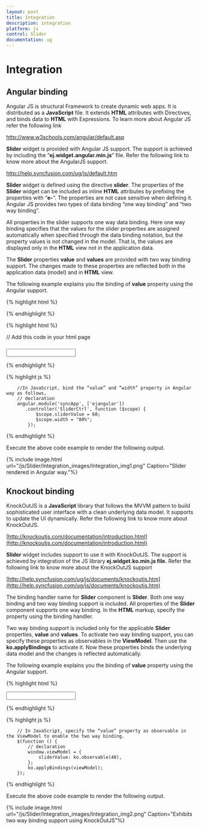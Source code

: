 ```yaml
---
layout: post
title: Integration
description: integration
platform: js
control: Slider
documentation: ug
---
```


# Integration

## Angular binding 

Angular JS is structural Framework to create dynamic web apps. It is distributed as a **JavaScript** file. It extends **HTML** attributes with Directives, and binds data to **HTML** with Expressions. To learn more about Angular JS refer the following link

http://www.w3schools.com/angular/default.asp

**Slider** widget is provided with Angular JS support. The support is achieved by including the “**ej.widget.angular.min.js**” file. Refer the following link to know more about the AngularJS support.

http://help.syncfusion.com/ug/js/default.htm

**Slider** widget is defined using the directive **slider**. The properties of the **Slider** widget can be included as inline **HTML** attributes by prefixing the properties with “**e-**“. The properties are not case sensitive when defining it. Angular JS provides two types of data binding “one way binding” and “two way binding”. 

All properties in the slider supports one way data binding. Here one way binding specifies that the values for the slider properties are assigned automatically when specified through the data binding notation, but the property values is not changed in the model. That is, the values are displayed only in the **HTML** view not in the application data.

The **Slider** properties **value** and **values** are provided with two way binding support. The changes made to these properties are reflected both in the application data (model) and in **HTML** view.

The following example explains you the binding of **value** property using the Angular support.

{% highlight html %}



<head>
     <title>Slider</title>
     <link href="http://cdn.syncfusion.com/js/web/ej.widgets.core.min.css" rel="stylesheet" />
     <link href="http://cdn.syncfusion.com/js/web/flat-azure/ej.theme.min.css" rel="stylesheet" />
     <script src="http://cdn.syncfusion.com/js/assets/external/jquery-1.10.2.min.js"></script>
     <script src="http://cdn.syncfusion.com/js/assets/external/jquery.globalize.min.js"> </script>
     <script src="http://cdn.syncfusion.com/js/assets/external/jquery.easing.1.3.min.js"> </script>
     <script src="http://cdn.syncfusion.com/js/assets/external/angular.min.js"></script>
     <script src="http://cdn.syncfusion.com/js/assets/external/jquery.globalize.min.js"></script>
     <script src="http://cdn.syncfusion.com/13.1.0.21/js/web/ej.web.all.min.js"></script>
     <script src="http://cdn.syncfusion.com/13.1.0.21/js/ej.widget.angular.min.js"></script>
</head>


{% endhighlight %}



{% highlight html %}


 // Add this code in your html page

<body ng-app="syncApp" **ng-controller="SliderCtrl"**>
    <div class="frame">
        <div id="sliderContainer" class="control">
            <div id="rangeSlider" ej-slider e-width="width" e-value="sliderValue"></div>
            <h5><span style="font-style: italic; font-weight: normal; position: absolute; margin-top: 25px;"></span></h5>
        </div>
        <div id="binding">
            <input type="text" name="slider" class="input ejinputtext" value="" ng-model="sliderValue" />
        </div>
    </div>
</body>


{% endhighlight %}



{% highlight js %}



        //In JavaScript, bind the “value” and “width” property in Angular way as follows,
        // declaration                   
        angular.module('syncApp', ['ejangular'])
           .controller('SliderCtrl', function ($scope) {
               $scope.sliderValue = 60;
               $scope.width = "80%";
            });


{% endhighlight %}



Execute the above code example to render the following output.


{% include image.html url="/js/Slider/Integration_images/Integration_img1.png" Caption="Slider rendered in Angular way."%}

## Knockout binding

KnockOutJS is a **JavaScript** library that follows the MVVM pattern to build sophisticated user interface with a clean underlying data model. It supports to update the UI dynamically. Refer the following link to know more about KnockOutJS.

[http://knockoutjs.com/documentation/introduction.html](http://knockoutjs.com/documentation/introduction.html)

**Slider** widget includes support to use it with KnockOutJS. The support is achieved by integration of the JS library **ej.widget.ko.min.js file.** Refer the following link to know more about the KnockOutJS support

[http://help.syncfusion.com/ug/js/documents/knockoutjs.htm](http://help.syncfusion.com/ug/js/documents/knockoutjs.htm)

The binding handler name for **Slider** component is **Slider**. Both one way binding and two way binding support is included. All properties of the **Slider** component supports one way binding. In the **HTML** markup, specify the property using the binding handler. 

Two way binding support is included only for the applicable **Slider** properties, **value** and **values**. To activate two way binding support, you can specify these properties as observables in the **ViewModel**. Then use the **ko.applyBindings** to activate it. Now these properties binds the underlying data model and the changes is reflected automatically.

The following example explains you the binding of **value** property using the Angular support.


{% highlight html %}

<body>
    <div class="frame">
        <div id="sliderContainer" class="control">
            <div id="rangeSlider" data-bind="ejSlider: { value: sliderValue }"></div> 
        </div>
        <div id="binding">
            <input type="text" name="slider"  class="input ejinputtext" value="" data-bind="value: sliderValue" />
        </div>
    </div>
</body>


{% endhighlight %}

{% highlight js %}



        // In JavaScript, specify the “value” property as observable in the ViewModel to enable the two way binding.
        $(function () {
            // declaration            
            window.viewModel = {
                sliderValue: ko.observable(40),
            };
            ko.applyBindings(viewModel);
        });


{% endhighlight %}

Execute the above code example to render the following output.


{% include image.html url="/js/Slider/Integration_images/Integration_img2.png" Caption="Exhibits two way binding support using KnockOutJS"%}

